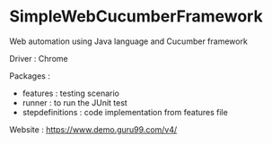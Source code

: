 # SimpleWebCucumberFramework
Web automation using Java language and Cucumber framework

Driver : Chrome

Packages :
- features : testing scenario
- runner : to run the JUnit test
- stepdefinitions : code implementation from features file

Website : https://www.demo.guru99.com/v4/
